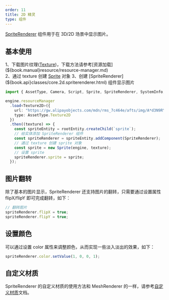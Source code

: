 ```yaml
---
order: 11
title: 2D 精灵
type: 组件
---
```


[SpriteRenderer](${book.api}classes/core.spriterenderer.html) 组件用于在 3D/2D 场景中显示图片。

<playground src="sprite-renderer.ts"></playground>

## 基本使用

1、下载图片纹理([Texture](${book.manual}resource/texture.md))，下载方法请参考[资源加载](${book.manual}resource/resource-manager.md)    
2、通过 texture 创建 [Sprite](${book.manual}resource/sprite.md) 对象    
3、创建 [SpriteRenderer](${book.api}classes/core.2d.spriterenderer.html) 组件显示图片

```typescript
import { AssetType, Camera, Script, Sprite, SpriteRenderer, SystemInfo, Texture2D, Vector3, WebGLEngine } from "oasis-engine";

engine.resourceManager
  .load<Texture2D>({
    url: "https://gw.alipayobjects.com/mdn/rms_7c464e/afts/img/A*d3N9RYpcKncAAAAAAAAAAAAAARQnAQ",
    type: AssetType.Texture2D
  })
  .then((texture) => {
    const spriteEntity = rootEntity.createChild(`sprite`);
    // 给实体添加 SpriteRenderer 组件
    const spriteRenderer = spriteEntity.addComponent(SpriteRenderer);
    // 通过 texture 创建 sprite 对象
    const sprite = new Sprite(engine, texture);
    // 设置 sprite
    spriteRenderer.sprite = sprite;
  });
```

## 图片翻转

除了基本的图片显示，SpriteRenderer 还支持图片的翻转，只需要通过设置属性 flipX/flipY 即可完成翻转，如下：

```typescript
// 翻转图片
spriteRenderer.flipX = true;
spriteRenderer.flipY = true;
```
<playground src="sprite-flip.ts"></playground>

## 设置颜色

可以通过设置 color 属性来调整颜色，从而实现一些淡入淡出的效果，如下：

```typescript
spriteRenderer.color.setValue(1, 0, 0, 1);
```

<playground src="sprite-color.ts"></playground>

## 自定义材质

SpriteRenderer 的自定义材质的使用方法和 MeshRenderer 的一样，请参考[自定义材质](${book.manual}resource/custom-material.md)文档。

<playground src="sprite-material.ts"></playground>